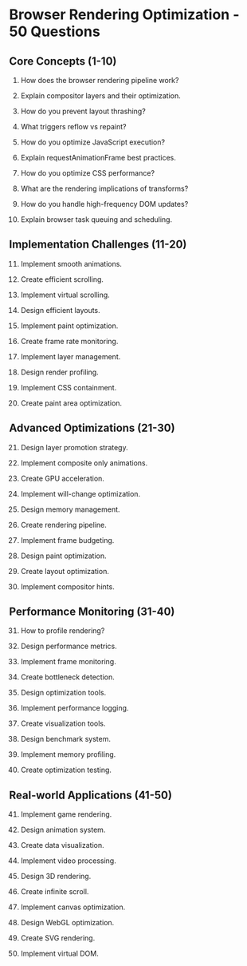 # Browser Rendering Optimization - 50 Questions

## Core Concepts (1-10)

1. How does the browser rendering pipeline work?

2. Explain compositor layers and their optimization.

3. How do you prevent layout thrashing?

4. What triggers reflow vs repaint?

5. How do you optimize JavaScript execution?

6. Explain requestAnimationFrame best practices.

7. How do you optimize CSS performance?

8. What are the rendering implications of transforms?

9. How do you handle high-frequency DOM updates?

10. Explain browser task queuing and scheduling.

## Implementation Challenges (11-20)

11. Implement smooth animations.

12. Create efficient scrolling.

13. Implement virtual scrolling.

14. Design efficient layouts.

15. Implement paint optimization.

16. Create frame rate monitoring.

17. Implement layer management.

18. Design render profiling.

19. Implement CSS containment.

20. Create paint area optimization.

## Advanced Optimizations (21-30)

21. Design layer promotion strategy.

22. Implement composite only animations.

23. Create GPU acceleration.

24. Implement will-change optimization.

25. Design memory management.

26. Create rendering pipeline.

27. Implement frame budgeting.

28. Design paint optimization.

29. Create layout optimization.

30. Implement compositor hints.

## Performance Monitoring (31-40)

31. How to profile rendering?

32. Design performance metrics.

33. Implement frame monitoring.

34. Create bottleneck detection.

35. Design optimization tools.

36. Implement performance logging.

37. Create visualization tools.

38. Design benchmark system.

39. Implement memory profiling.

40. Create optimization testing.

## Real-world Applications (41-50)

41. Implement game rendering.

42. Design animation system.

43. Create data visualization.

44. Implement video processing.

45. Design 3D rendering.

46. Create infinite scroll.

47. Implement canvas optimization.

48. Design WebGL optimization.

49. Create SVG rendering.

50. Implement virtual DOM.